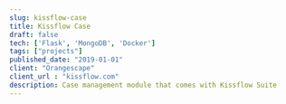 ```yaml
---
slug: kissflow-case
title: Kissflow Case
draft: false
tech: ['Flask', 'MongoDB', 'Docker']
tags: ["projects"]
published_date: "2019-01-01"
client: "Orangescape"
client_url : "kissflow.com"
description: Case management module that comes with Kissflow Suite
---
```

